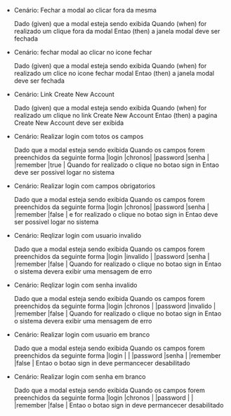 * Cenário: Fechar a modal ao clicar fora da mesma

	Dado (given) que a modal esteja sendo exibida
	Quando (when) for realizado um clique fora da modal
	Entao (then) a janela modal deve ser fechada


* Cenário: fechar modal ao clicar no icone fechar

	Dado (given) que a modal esteja sendo exibida
	Quando (when) for realizado um clice no icone fechar modal
	Entao (then) a janela modal deve ser fechada


* Cenário: Link Create New Account

	Dado (given) que a modal esteja sendo exibida
	Quando (when) for realizado um clique no link Create New Account
	Entao (then) a pagina Create New Account deve ser exibida


* Cenário: Realizar login com totos os campos
	
	Dado que a modal esteja sendo exibida
	Quando os campos forem preenchidos da seguinte forma
		|login		|chronos|
		|password	|senha	|
		|remember	|true	|
	Quando for realizado o clique no botao sign in
	Entao deve ser possivel logar no sistema


* Cenário: Realizar login com campos obrigatorios

	Dado que a modal esteja sendo exibida
	Quando os campos forem preenchidos da seguinte forma
		|login		|chronos|
		|password	|senha	|
		|remember	|false	|
	e for realizado o clique no botao sign in
	Entao deve ser possivel logar no sistema


* Cenário: Reqlizar login com usuario invalido
	
	Dado que a modal esteja sendo exibida
	Quando os campos forem preenchidos da seguinte forma
		|login		|invalido	|
		|password	|senha		|
		|remember	|false		|
	Quando for realizado o clique no botao sign in
	Entao o sistema devera exibir uma mensagem de erro


* Cenário: Reqlizar login com senha invalido
	
	Dado que a modal esteja sendo exibida
	Quando os campos forem preenchidos da seguinte forma
		|login		|chronos	|
		|password	|invalido	|
		|remember	|false		|
	Quando for realizado o clique no botao sign in
	Entao o sistema devera exibir uma mensagem de erro


* Cenário: Realizar login com usuario em branco

	Dado que a modal esteja sendo exibida
	Quando os campos forem preenchidos da seguinte forma
		|login		|		|
		|password	|senha	|
		|remember	|false	|
	Entao o botao sign in deve permancecer desabilitado


* Cenário: Realizar login com senha em branco

	Dado que a modal esteja sendo exibida
	Quando os campos forem preenchidos da seguinte forma
		|login		|chronos	|
		|password	|     		|
		|remember	|false		|
	Entao o botao sign in deve permancecer desabilitado
